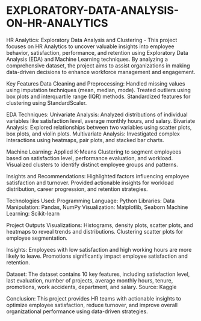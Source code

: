 # EXPLORATORY-DATA-ANALYSIS-ON-HR-ANALYTICS
HR Analytics: Exploratory Data Analysis and Clustering -
This project focuses on HR Analytics to uncover valuable insights into employee behavior, satisfaction, performance, and retention using Exploratory Data Analysis (EDA) and Machine Learning techniques. By analyzing a comprehensive dataset, the project aims to assist organizations in making data-driven decisions to enhance workforce management and engagement.

Key Features
Data Cleaning and Preprocessing:
Handled missing values using imputation techniques (mean, median, mode).
Treated outliers using box plots and interquartile range (IQR) methods.
Standardized features for clustering using StandardScaler.

EDA Techniques:
Univariate Analysis: Analyzed distributions of individual variables like satisfaction level, average monthly hours, and salary.
Bivariate Analysis: Explored relationships between two variables using scatter plots, box plots, and violin plots.
Multivariate Analysis: Investigated complex interactions using heatmaps, pair plots, and stacked bar charts.

Machine Learning:
Applied K-Means Clustering to segment employees based on satisfaction level, performance evaluation, and workload.
Visualized clusters to identify distinct employee groups and patterns.

Insights and Recommendations:
Highlighted factors influencing employee satisfaction and turnover.
Provided actionable insights for workload distribution, career progression, and retention strategies.

Technologies Used:
Programming Language: Python
Libraries:
Data Manipulation: Pandas, NumPy
Visualization: Matplotlib, Seaborn
Machine Learning: Scikit-learn

Project Outputs
Visualizations:
Histograms, density plots, scatter plots, and heatmaps to reveal trends and distributions.
Clustering scatter plots for employee segmentation.

Insights:
Employees with low satisfaction and high working hours are more likely to leave.
Promotions significantly impact employee satisfaction and retention.

Dataset:
The dataset contains 10 key features, including satisfaction level, last evaluation, number of projects, average monthly hours, tenure, promotions, work accidents, department, and salary.
Source: Kaggle

Conclusion:
This project provides HR teams with actionable insights to optimize employee satisfaction, reduce turnover, and improve overall organizational performance using data-driven strategies.
